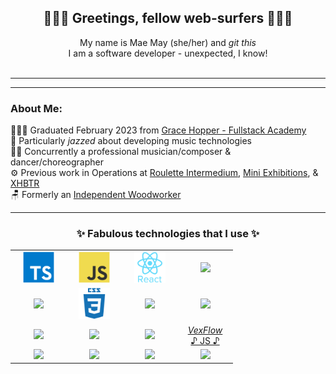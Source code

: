 

<h2 align="center">🏄🏻‍♀️ Greetings, fellow web-surfers 🏄🏻‍♀️</h2>

<div align="center">My name is Mae May (she/her) and <em>git this</em> <br>I am a software developer - unexpected, I know!</div><br>
<hr>

<hr>

  <h3>About Me:</h3>
 
  <p>👩🏻‍🎓 Graduated February 2023 from <a href="https://www.gracehopper.com/">Grace Hopper - Fullstack Academy</a>
  <br>🎷 Particularly <em>jazzed</em> about developing music technologies
  <br>💃🏻 Concurrently a professional musician/composer & dancer/choreographer
  <br>⚙️ Previous work in Operations at <a href="https://roulette.org">Roulette Intermedium</a>, <a href="https://miniexhibitions.com">Mini Exhibitions</a>, & <a href="https://xhbtr.com">XHBTR</a>
<br>🪑 Formerly an <a href="https://maemaywoodworking.com">Independent Woodworker</a></p>

<hr>
  
<h3 align="center">✨ Fabulous technologies that I use ✨</h3>
 
<table align="center">
 
   <tr>
     <td width="75px" align="center"><a href="https://www.typescriptlang.org/" target="_blank" alt"Typescript Logo"><img src="https://github.com/devicons/devicon/blob/master/icons/typescript/typescript-original.svg" height="50px"/></a>
     </td>
     <td width="75px" align="center"><a href="https://developer.mozilla.org/en-US/docs/Web/JavaScript" target="_blank"><img src="https://github.com/devicons/devicon/blob/master/icons/javascript/javascript-original.svg" height="50px"/></a>
     </td>
     <td width="75px" align="center"><a href="https://reactjs.org/" target="_blank"><img src="https://github.com/devicons/devicon/blob/master/icons/react/react-original-wordmark.svg" height="50px"/></a>
     </td>
     <td width="75px" align="center"><a href="https://nextjs.org/" target="_blank"><img src="https://d2nir1j4sou8ez.cloudfront.net/wp-content/uploads/2021/12/nextjs-boilerplate-logo.png" height="50px"/></a>
     </td>
     
  </tr>
  <tr>
   <td width="75px" align="center"><a href="https://expressjs.com/" target="_blank"><img src="https://w7.pngwing.com/pngs/925/447/png-transparent-express-js-node-js-javascript-mongodb-node-js-text-trademark-logo.png" height="50px"/></a>
     </td>
     <td width="75px" align="center"><a href="https://developer.mozilla.org/en-US/docs/Web/CSS"> <img src="https://github.com/devicons/devicon/blob/master/icons/css3/css3-plain-wordmark.svg" height="50px"/></a>
     </td>
     <td width="75px" align="center"<a href="https://www.postgresql.org/" target="_blank"><img src="https://upload.wikimedia.org/wikipedia/commons/thumb/2/29/Postgresql_elephant.svg/1200px-Postgresql_elephant.svg.png" height="50px"/></a>
     </td>
     <td width="75px" align="center"><a href="https://nodejs.org/en/" target="_blank"><img src="https://cdn-icons-png.flaticon.com/512/5968/5968322.png" height="50px"/></a>
     </td>
     
  </tr>
  <tr>
 <td width="75px" align="center"><a href="https://sequelize.org/" target="_blank"><img src="https://www.svgrepo.com/show/354333/sequelize.svg" height="50px"/></a>
     </td>
     <td width="75px" align="center"><a href="https://webpack.js.org/" target="_blank"><img src="https://raw.githubusercontent.com/webpack/media/master/logo/icon-square-big.png" height="50px"/></a>
     </td>
      <td width="75px" align="center"><a href="https://tonejs.github.io/" target="_blank"><img src="https://avatars.githubusercontent.com/u/11019186?s=280&v=4" height="50px"/></a>
 </td>
     <td width="75px" align="center"><a href="https://www.vexflow.com/" target="_blank"><em>VexFlow</em><br>♪ JS ♪</a></td>
     
  </tr>
  <tr>
 <td width="75px" align="center"><a href="https://linode.com" target="_blank"><img src="https://seeklogo.com/images/L/linode-logo-0B22204438-seeklogo.com.png" height="50px"/></a>
     </td>
     <td width="75px" align="center"><a href="https://redux.js.org/" target="_blank"><img src="https://cdn.worldvectorlogo.com/logos/redux.svg" height="50px"/></a>
     </td>
     <td width="75px" align="center"><a href="https://developer.mozilla.org/en-US/docs/Glossary/HTML5" target="_blank"><img src="https://upload.wikimedia.org/wikipedia/commons/thumb/3/38/HTML5_Badge.svg/1024px-HTML5_Badge.svg.png" height="50px"/></a>
     </td>
     <td width="75px" align="center"><a href="https://code.visualstudio.com/" target="_blank"><img src="https://cdn.worldvectorlogo.com/logos/visual-studio-code-1.svg" height="50px"/></a>
     </td>
 </tr>
  
 </table>


<!--
**maemay85/maemay85** is a ✨ _special_ ✨ repository because its `README.md` (this file) appears on your GitHub profile.

Here are some ideas to get you started:

- 🔭 I’m currently working on ...
- 🌱 I’m currently learning ...
- 👯 I’m looking to collaborate on ...
- 🤔 I’m looking for help with ...
- 💬 Ask me about ...
- 📫 How to reach me: ...
- 😄 Pronouns: ...
- ⚡ Fun fact: ...
-->
